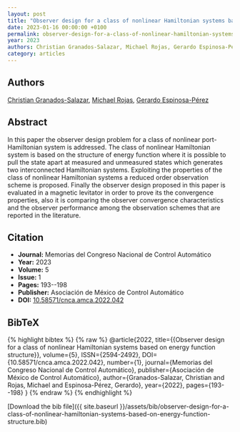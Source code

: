 ```yaml
---
layout: post
title: "Observer design for a class of nonlinear Hamiltonian systems based on energy function structure"
date: 2023-01-16 00:00:00 +0100
permalink: observer-design-for-a-class-of-nonlinear-hamiltonian-systems-based-on-energy-function-structure
year: 2023
authors: Christian Granados-Salazar, Michael Rojas, Gerardo Espinosa-Pérez
category: articles
---
```

 
## Authors
[Christian Granados-Salazar](authors/christian-granados-salazar), [Michael Rojas](authors/michael-rojas), [Gerardo Espinosa-Pérez](authors/gerardo-espinosa-perez)
 
## Abstract
In this paper the observer design problem for a class of nonlinear port-Hamiltonian system is addressed. The class of nonlinear Hamiltonian system is based on the structure of energy function where it is possible to pull the state apart at measured and unmeasured states which generates two interconnected Hamiltonian systems. Exploiting the properties of the class of nonlinear Hamiltonian systems a reduced order observation scheme is proposed. Finally the observer design proposed in this paper is evaluated in a magnetic levitator in order to prove its the convergence properties, also it is comparing the observer convergence characteristics and the observer performance among the observation schemes that are reported in the literature.
 
## Citation
- **Journal:** Memorias del Congreso Nacional de Control Automático
- **Year:** 2023
- **Volume:** 5
- **Issue:** 1
- **Pages:** 193--198
- **Publisher:** Asociación de México de Control Automático
- **DOI:** [10.58571/cnca.amca.2022.042](https://doi.org/10.58571/cnca.amca.2022.042)
 
## BibTeX
{% highlight bibtex %}
{% raw %}
@article{2022,
  title={{Observer design for a class of nonlinear Hamiltonian systems based on energy function structure}},
  volume={5},
  ISSN={2594-2492},
  DOI={10.58571/cnca.amca.2022.042},
  number={1},
  journal={Memorias del Congreso Nacional de Control Automático},
  publisher={Asociación de México de Control Automático},
  author={Granados-Salazar, Christian and Rojas, Michael and Espinosa-Pérez, Gerardo},
  year={2022},
  pages={193--198}
}
{% endraw %}
{% endhighlight %}
 
[Download the bib file]({{ site.baseurl }}/assets/bib/observer-design-for-a-class-of-nonlinear-hamiltonian-systems-based-on-energy-function-structure.bib)
 
